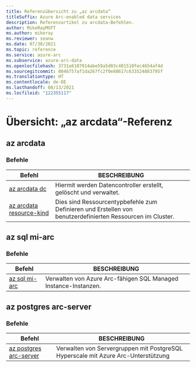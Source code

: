 ```yaml
---
title: Referenzübersicht zu „az arcdata“
titleSuffix: Azure Arc-enabled data services
description: Referenzartikel zu arcdata-Befehlen.
author: MikeRayMSFT
ms.author: mikeray
ms.reviewer: seanw
ms.date: 07/30/2021
ms.topic: reference
ms.service: azure-arc
ms.subservice: azure-arc-data
ms.openlocfilehash: 3731a6107914abe59a5d03c401510fec4654af4d
ms.sourcegitcommit: 0046757af1da267fc2f0e88617c633524883795f
ms.translationtype: HT
ms.contentlocale: de-DE
ms.lasthandoff: 08/13/2021
ms.locfileid: "122355117"
---
```

# <a name="overview-az-arcdata-reference"></a>Übersicht: „az arcdata“-Referenz

## <a name="az-arcdata"></a>az arcdata
### <a name="commands"></a>Befehle
| Befehl | BESCHREIBUNG|
| --- | --- |
[az arcdata dc](reference-az-arcdata-dc.md) | Hiermit werden Datencontroller erstellt, gelöscht und verwaltet.
[az arcdata resource-kind](reference-az-arcdata-resource-kind.md) | Dies sind Ressourcentypbefehle zum Definieren und Erstellen von benutzerdefinierten Ressourcen im Cluster.


## <a name="az-sql-mi-arc"></a>az sql mi-arc
### <a name="commands"></a>Befehle
| Befehl | BESCHREIBUNG|
| --- | --- |
[az sql mi-arc](reference-az-sql-mi-arc.md) | Verwalten von Azure Arc-fähigen SQL Managed Instance-Instanzen.


## <a name="az-postgres-arc-server"></a>az postgres arc-server
### <a name="commands"></a>Befehle
| Befehl | BESCHREIBUNG|
| --- | --- |
[az postgres arc-server](reference-az-postgres-arc-server.md) | Verwalten von Servergruppen mit PostgreSQL Hyperscale mit Azure Arc-Unterstützung
